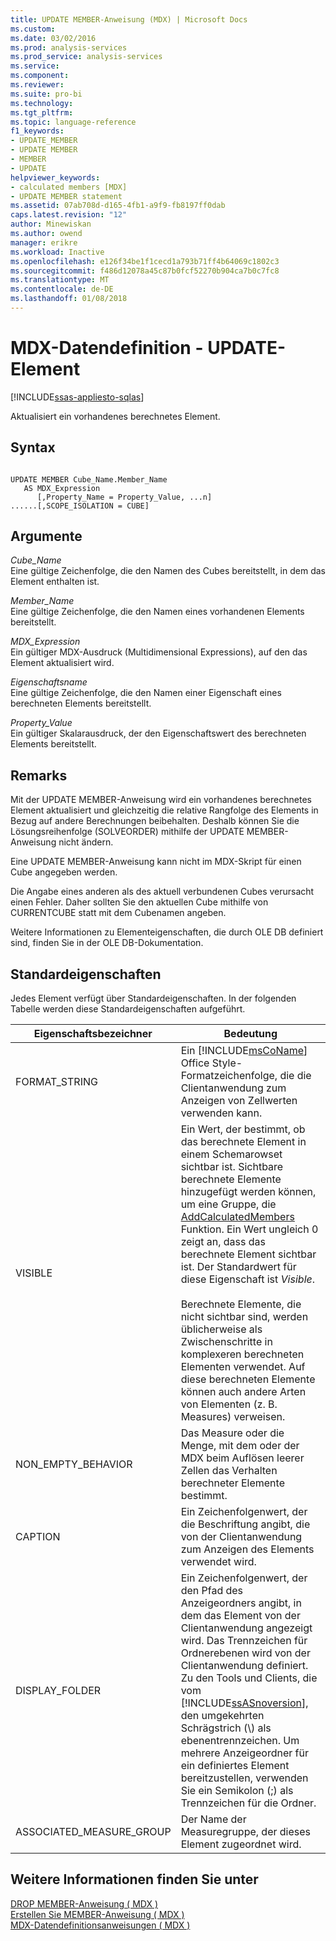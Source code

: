 ```yaml
---
title: UPDATE MEMBER-Anweisung (MDX) | Microsoft Docs
ms.custom: 
ms.date: 03/02/2016
ms.prod: analysis-services
ms.prod_service: analysis-services
ms.service: 
ms.component: 
ms.reviewer: 
ms.suite: pro-bi
ms.technology: 
ms.tgt_pltfrm: 
ms.topic: language-reference
f1_keywords:
- UPDATE_MEMBER
- UPDATE MEMBER
- MEMBER
- UPDATE
helpviewer_keywords:
- calculated members [MDX]
- UPDATE MEMBER statement
ms.assetid: 07ab708d-d165-4fb1-a9f9-fb8197ff0dab
caps.latest.revision: "12"
author: Minewiskan
ms.author: owend
manager: erikre
ms.workload: Inactive
ms.openlocfilehash: e126f34be1f1cecd1a793b71ff4b64069c1802c3
ms.sourcegitcommit: f486d12078a45c87b0fcf52270b904ca7b0c7fc8
ms.translationtype: MT
ms.contentlocale: de-DE
ms.lasthandoff: 01/08/2018
---
```

# <a name="mdx-data-definition---update-member"></a>MDX-Datendefinition - UPDATE-Element
[!INCLUDE[ssas-appliesto-sqlas](../includes/ssas-appliesto-sqlas.md)]

  Aktualisiert ein vorhandenes berechnetes Element.  
  
## <a name="syntax"></a>Syntax  
  
```  
  
UPDATE MEMBER Cube_Name.Member_Name   
   AS MDX_Expression  
      [,Property_Name = Property_Value, ...n]  
......[,SCOPE_ISOLATION = CUBE]  
```  
  
## <a name="arguments"></a>Argumente  
 *Cube_Name*  
 Eine gültige Zeichenfolge, die den Namen des Cubes bereitstellt, in dem das Element enthalten ist.  
  
 *Member_Name*  
 Eine gültige Zeichenfolge, die den Namen eines vorhandenen Elements bereitstellt.  
  
 *MDX_Expression*  
 Ein gültiger MDX-Ausdruck (Multidimensional Expressions), auf den das Element aktualisiert wird.  
  
 *Eigenschaftsname*  
 Eine gültige Zeichenfolge, die den Namen einer Eigenschaft eines berechneten Elements bereitstellt.  
  
 *Property_Value*  
 Ein gültiger Skalarausdruck, der den Eigenschaftswert des berechneten Elements bereitstellt.  
  
## <a name="remarks"></a>Remarks  
 Mit der UPDATE MEMBER-Anweisung wird ein vorhandenes berechnetes Element aktualisiert und gleichzeitig die relative Rangfolge des Elements in Bezug auf andere Berechnungen beibehalten. Deshalb können Sie die Lösungsreihenfolge (SOLVEORDER) mithilfe der UPDATE MEMBER-Anweisung nicht ändern.  
  
 Eine UPDATE MEMBER-Anweisung kann nicht im MDX-Skript für einen Cube angegeben werden.  
  
 Die Angabe eines anderen als des aktuell verbundenen Cubes verursacht einen Fehler. Daher sollten Sie den aktuellen Cube mithilfe von CURRENTCUBE statt mit dem Cubenamen angeben.  
  
 Weitere Informationen zu Elementeigenschaften, die durch OLE DB definiert sind, finden Sie in der OLE DB-Dokumentation.  
  
## <a name="standard-properties"></a>Standardeigenschaften  
 Jedes Element verfügt über Standardeigenschaften. In der folgenden Tabelle werden diese Standardeigenschaften aufgeführt.  
  
|Eigenschaftsbezeichner|Bedeutung|  
|-------------------------|-------------|  
|FORMAT_STRING|Ein [!INCLUDE[msCoName](../includes/msconame-md.md)] Office Style-Formatzeichenfolge, die die Clientanwendung zum Anzeigen von Zellwerten verwenden kann.|  
|VISIBLE|Ein Wert, der bestimmt, ob das berechnete Element in einem Schemarowset sichtbar ist. Sichtbare berechnete Elemente hinzugefügt werden können, um eine Gruppe, die [AddCalculatedMembers](../mdx/addcalculatedmembers-mdx.md) Funktion. Ein Wert ungleich 0 zeigt an, dass das berechnete Element sichtbar ist. Der Standardwert für diese Eigenschaft ist *Visible*.<br /><br /> Berechnete Elemente, die nicht sichtbar sind, werden üblicherweise als Zwischenschritte in komplexeren berechneten Elementen verwendet. Auf diese berechneten Elemente können auch andere Arten von Elementen (z. B. Measures) verweisen.|  
|NON_EMPTY_BEHAVIOR|Das Measure oder die Menge, mit dem oder der MDX beim Auflösen leerer Zellen das Verhalten berechneter Elemente bestimmt.|  
|CAPTION|Ein Zeichenfolgenwert, der die Beschriftung angibt, die von der Clientanwendung zum Anzeigen des Elements verwendet wird.|  
|DISPLAY_FOLDER|Ein Zeichenfolgenwert, der den Pfad des Anzeigeordners angibt, in dem das Element von der Clientanwendung angezeigt wird. Das Trennzeichen für Ordnerebenen wird von der Clientanwendung definiert. Zu den Tools und Clients, die vom [!INCLUDE[ssASnoversion](../includes/ssasnoversion-md.md)], den umgekehrten Schrägstrich (\\) als ebenentrennzeichen. Um mehrere Anzeigeordner für ein definiertes Element bereitzustellen, verwenden Sie ein Semikolon (;) als Trennzeichen für die Ordner.|  
|ASSOCIATED_MEASURE_GROUP|Der Name der Measuregruppe, der dieses Element zugeordnet wird.|  
  
## <a name="see-also"></a>Weitere Informationen finden Sie unter  
 [DROP MEMBER-Anweisung &#40; MDX &#41;](../mdx/mdx-data-definition-drop-member.md)   
 [Erstellen Sie MEMBER-Anweisung &#40; MDX &#41;](../mdx/mdx-data-definition-create-member.md)   
 [MDX-Datendefinitionsanweisungen &#40; MDX &#41;](../mdx/mdx-data-definition-statements-mdx.md)  
  
  
